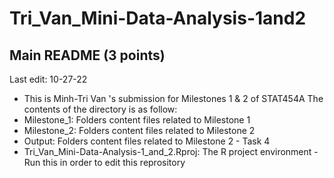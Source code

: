 # Tri_Van_Mini-Data-Analysis-1and2
## Main README (3 points)
Last edit: 10-27-22

- This is Minh-Tri Van 's submission for Milestones 1 & 2 of STAT454A
The contents of the directory is as follow:
-   Milestone_1: Folders content files related to Milestone 1
-   Milestone_2: Folders content files related to Milestone 2
-   Output: Folders content files related to Milestone 2 - Task 4
-   Tri_Van_Mini-Data-Analysis-1_and_2.Rproj: The R project environment  - Run this in order to edit this reprository


